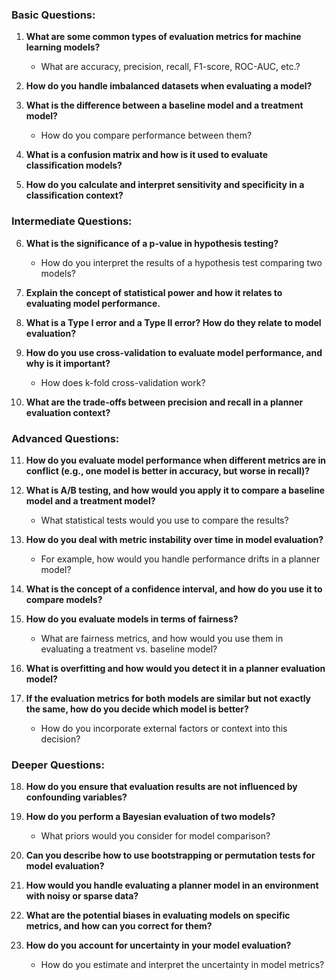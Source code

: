 
### Basic Questions:

1. **What are some common types of evaluation metrics for machine learning models?**
    
    - What are accuracy, precision, recall, F1-score, ROC-AUC, etc.?
2. **How do you handle imbalanced datasets when evaluating a model?**
    
3. **What is the difference between a baseline model and a treatment model?**
    
    - How do you compare performance between them?
4. **What is a confusion matrix and how is it used to evaluate classification models?**
    
5. **How do you calculate and interpret sensitivity and specificity in a classification context?**
    

### Intermediate Questions:

6. **What is the significance of a p-value in hypothesis testing?**
    
    - How do you interpret the results of a hypothesis test comparing two models?
7. **Explain the concept of statistical power and how it relates to evaluating model performance.**
    
8. **What is a Type I error and a Type II error? How do they relate to model evaluation?**
    
9. **How do you use cross-validation to evaluate model performance, and why is it important?**
    
    - How does k-fold cross-validation work?
10. **What are the trade-offs between precision and recall in a planner evaluation context?**
    

### Advanced Questions:

11. **How do you evaluate model performance when different metrics are in conflict (e.g., one model is better in accuracy, but worse in recall)?**
    
12. **What is A/B testing, and how would you apply it to compare a baseline model and a treatment model?**
    
    - What statistical tests would you use to compare the results?
13. **How do you deal with metric instability over time in model evaluation?**
    
    - For example, how would you handle performance drifts in a planner model?
14. **What is the concept of a confidence interval, and how do you use it to compare models?**
    
15. **How do you evaluate models in terms of fairness?**
    
    - What are fairness metrics, and how would you use them in evaluating a treatment vs. baseline model?
16. **What is overfitting and how would you detect it in a planner evaluation model?**
    
17. **If the evaluation metrics for both models are similar but not exactly the same, how do you decide which model is better?**
    
    - How do you incorporate external factors or context into this decision?

### Deeper Questions:

18. **How do you ensure that evaluation results are not influenced by confounding variables?**
    
19. **How do you perform a Bayesian evaluation of two models?**
    
    - What priors would you consider for model comparison?
20. **Can you describe how to use bootstrapping or permutation tests for model evaluation?**
    
21. **How would you handle evaluating a planner model in an environment with noisy or sparse data?**
    
22. **What are the potential biases in evaluating models on specific metrics, and how can you correct for them?**
    
23. **How do you account for uncertainty in your model evaluation?**
    
    - How do you estimate and interpret the uncertainty in model metrics?